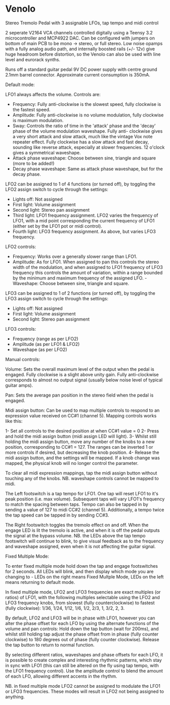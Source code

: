 # Venolo
Stereo Tremolo Pedal with 3 assignable LFOs, tap tempo and midi control

2 seperate V2164 VCA channels controlled digitally using a Teensy 3.2 microcontroller and MCP4922 DAC.
Can be configured with jumpers on bottom of main PCB to be mono -> stereo, or full stereo. Low noise opamps with a fully analog audio path, and internally boosted rails (+/- 12v) give huge headroom before distortion, so the Venolo can also be used with line level and eurorack synths.

Runs off a standard guitar pedal 9V DC power supply with centre ground 2.1mm barrel connector. Approximate current consumption is 350mA.

Default mode:

LFO1 always affects the volume. Controls are:
- Frequency: Fully anti-clockwise is the slowest speed, fully clockwise is the fastest speed.
- Amplitude: Fully anti-clockwise is no volume modulation, fully clockwise is maximum modulation.
- Sway: Controls the ratio of time in the 'attack' phase and the 'decay' phase of the volume modulation waveshape. Fully anti- clockwise gives a very short attack and slow attack, much like the vintage Vox note repeater effect. Fully clockwise has a slow attack and fast decay, sounding like reverse attack, especially at slower frequencies. 12 o'clock gives a symmetrical waveshape.
- Attack phase waveshape: Choose between sine, triangle and square (more to be added!)
- Decay phase waveshape: Same as attack phase waveshape, but for the decay phase.

LFO2 can be assigned to 1 of 4 functions (or turned off), by toggling the LFO2 assign switch to cycle through the settings:
- Lights off: Not assigned
- First light: Volume assignment
- Second light: Stereo pan assignment
- Third light: LFO1 frequency assignment. LFO2 varies the frequency of LFO1, with a mid point corresponding the current frequency of LFO1 (either set by the LFO1 pot or midi control).
- Fourth light: LFO3 frequency assignment. As above, but varies LFO3 frequency.

LFO2 controls:
- Frequency: Works over a generally slower range than LFO1.
- Amplitude: As for LFO1. When assigned to pan this controls the stereo width of the modulation, and when assigned to LFO1 frequency of LFO3 frequency this controls the amount of variation, within a range bounded by the minimum  and maximum frequency of the assigned LFO.
-Waveshape: Choose between sine, triangle and square.

LFO3 can be assigned to 1 of 2 functions (or turned off), by toggling the LFO3 assign switch to cycle through the settings:
- Lights off: Not assigned
- First light: Volume assignment
- Second light: Stereo pan assignment

LFO3 controls:
- Frequency (range as per LFO2)
- Amplitude (as per LFO1 & LFO2)
- Waveshape (as per LFO2)

Manual controls:

Volume: Sets the overall maximum level of the output when the pedal is engaged. Fully clockwise is a slight above unity gain. Fully anti-clockwise corresponds to almost no output signal (usually below noise level of typical guitar amps).

Pan: Sets the average pan position in the stereo field when the pedal is engaged.

Midi assign button: Can be used to map multiple controls to respond to an expression value received on CC#1 (channel 5). Mapping controls works like this:

1- Set all controls to the desired position at when CC#1 value = 0 
2- Press and hold the midi assign button (midi assign LED will light).
3- Whilst still holding the midi assign button, move any number of the knobs to a new position, corresponding to CC#1 = 127. The ranges can be inverted 1 or more controls if desired, but decreasing the knob position.
4- Release the midi assign button, and the settings will be mapped. If a knob change was mapped, the physical knob will no longer control the parameter.

To clear all midi expression mappings, tap the midi assign button without touching any of the knobs.
NB. waveshape controls cannot be mapped to midi.

The Left footswitch is a tap tempo for LFO1. One tap will reset LFO1 to it's peak position (i.e. max volume). Subsequent taps will vary LFO1's frequency to match the spacing between taps. Tempo can also be tapped in by sending a value of 127 to midi CC#2 (channel 5). Additionally, a tempo twice the tap speed can be tapped in by sending CC#3.

The Right footswitch toggles the tremolo effect on and off. When the engage LED is lit the tremolo is active, and when it is off the pedal outputs the signal at the bypass volume. NB. the LEDs above the tap tempo footswitch will continue to blink, to give visual feedback as to the frequency and waveshape assigned, even when it is not affecting the guitar signal.

Fixed Multiple Mode:

To enter fixed multiple mode hold down the tap and engage footswitches for 2 seconds. All LEDs will blink, and then display which mode you are changing to - LEDs on the right means Fixed Multple Mode, LEDs on the left means returning to default mode.

In fixed multiple mode, LFO2 and LFO3 frequencies are exact multiples (or ratios) of LFO1, with the following multiples selectable using the LFO2 and LFO3 frequency knobs, from slowest (fully counterclockwise) to fastest (fully clockwise): 1/36, 1/24, 1/12, 1/6, 1/2, 2/3, 1, 3/2, 2, 3.

By default, LFO2 and LFO3 will be in phase with LFO1, however you can alter the phase offset for each LFO by using the alternate functions of the volume and pan controls: Hold down the tap button (wait for 200ms), and whilst still holding tap adjust the phase offset from in phase (fully counter clockwise) to 180 degrees out of phase (fully counter clockwise). Release the tap button to return to normal function.

By selecting different ratios, waveshapes and phase offsets for each LFO, it is possible to create complex and interesting rhythmic patterns, which stay in sync with LFO1 (this can still be altered on the fly using tap tempo, with the LFO1 frequency control). Use the amplitude control to blend the amount of each LFO, allowing different accents in the rhythm.

NB. in fixed multiple mode LFO2 cannot be assigned to modulate the LFO1 or LFO3 frequencies. These modes will result in LFO2 not being assigned to anything.
